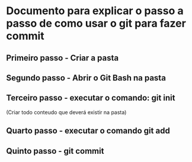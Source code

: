 # Documento para explicar o passo a passo de como usar o git para fazer commit

## Primeiro passo - Criar a pasta

## Segundo passo - Abrir o Git Bash na pasta

## Terceiro passo - executar o comando: git init
(Criar todo conteudo que deverá existir na pasta)

## Quarto passo - executar o comando git add

## Quinto passo - git commit